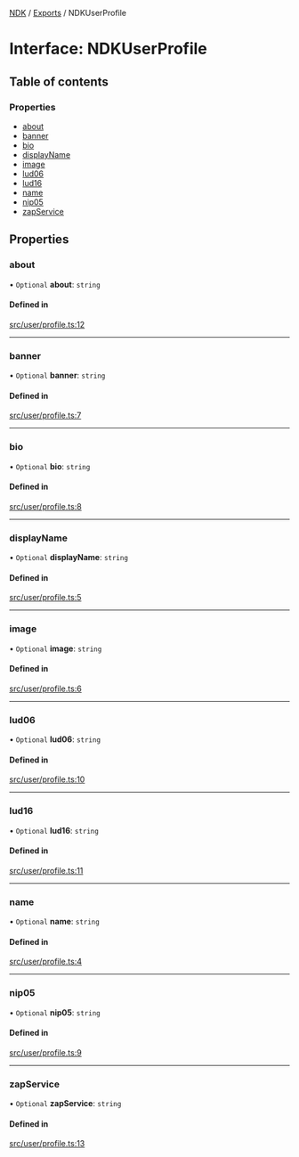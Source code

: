 [NDK](../README.md) / [Exports](../modules.md) / NDKUserProfile

# Interface: NDKUserProfile

## Table of contents

### Properties

- [about](NDKUserProfile.md#about)
- [banner](NDKUserProfile.md#banner)
- [bio](NDKUserProfile.md#bio)
- [displayName](NDKUserProfile.md#displayname)
- [image](NDKUserProfile.md#image)
- [lud06](NDKUserProfile.md#lud06)
- [lud16](NDKUserProfile.md#lud16)
- [name](NDKUserProfile.md#name)
- [nip05](NDKUserProfile.md#nip05)
- [zapService](NDKUserProfile.md#zapservice)

## Properties

### about

• `Optional` **about**: `string`

#### Defined in

[src/user/profile.ts:12](https://github.com/nostr-dev-kit/ndk/blob/0aa26c2/src/user/profile.ts#L12)

___

### banner

• `Optional` **banner**: `string`

#### Defined in

[src/user/profile.ts:7](https://github.com/nostr-dev-kit/ndk/blob/0aa26c2/src/user/profile.ts#L7)

___

### bio

• `Optional` **bio**: `string`

#### Defined in

[src/user/profile.ts:8](https://github.com/nostr-dev-kit/ndk/blob/0aa26c2/src/user/profile.ts#L8)

___

### displayName

• `Optional` **displayName**: `string`

#### Defined in

[src/user/profile.ts:5](https://github.com/nostr-dev-kit/ndk/blob/0aa26c2/src/user/profile.ts#L5)

___

### image

• `Optional` **image**: `string`

#### Defined in

[src/user/profile.ts:6](https://github.com/nostr-dev-kit/ndk/blob/0aa26c2/src/user/profile.ts#L6)

___

### lud06

• `Optional` **lud06**: `string`

#### Defined in

[src/user/profile.ts:10](https://github.com/nostr-dev-kit/ndk/blob/0aa26c2/src/user/profile.ts#L10)

___

### lud16

• `Optional` **lud16**: `string`

#### Defined in

[src/user/profile.ts:11](https://github.com/nostr-dev-kit/ndk/blob/0aa26c2/src/user/profile.ts#L11)

___

### name

• `Optional` **name**: `string`

#### Defined in

[src/user/profile.ts:4](https://github.com/nostr-dev-kit/ndk/blob/0aa26c2/src/user/profile.ts#L4)

___

### nip05

• `Optional` **nip05**: `string`

#### Defined in

[src/user/profile.ts:9](https://github.com/nostr-dev-kit/ndk/blob/0aa26c2/src/user/profile.ts#L9)

___

### zapService

• `Optional` **zapService**: `string`

#### Defined in

[src/user/profile.ts:13](https://github.com/nostr-dev-kit/ndk/blob/0aa26c2/src/user/profile.ts#L13)

